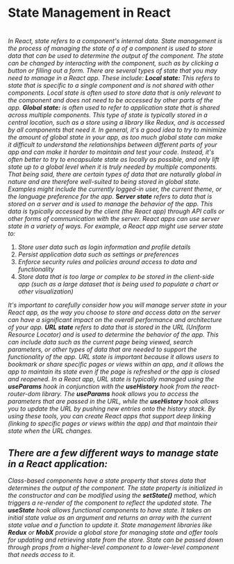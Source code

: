 # State Management in React

# 

*In React, state refers to a component's internal data. State management is the process of managing the state of a of a component is used to store data that can be used to determine the output of the component. The state can be changed by interacting with the component, such as by clicking a button or filling out a form.*
 *There are several types of state that you may need to manage in a React app. These include:*
***Local state:*** *This refers to state that is specific to a single component and is not shared with other components. Local state is often used to store data that is only relevant to the component and does not need to be accessed by other parts of the app.*
***Global state:*** *is often used to refer to application state that is shared across multiple components. This type of state is typically stored in a central location, such as a store using a library like Redux, and is accessed by all components that need it.*
*In general, it's a good idea to try to minimize the amount of global state in your app, as too much global state can make it difficult to understand the relationships between different parts of your app and can make it harder to maintain and test your code. Instead, it's often better to try to encapsulate state as locally as possible, and only lift state up to a global level when it is truly needed by multiple components.*
*That being said, there are certain types of data that are naturally global in nature and are therefore well-suited to being stored in global state. Examples might include the currently logged-in user, the current theme, or the language preference for the app.*
**S*****erver state*** *refers to data that is stored on a server and is used to manage the behavior of the app. This data is typically accessed by the client (the React app) through API calls or other forms of communication with the server.*
*React apps can use server state in a variety of ways. For example, a React app might use server state to:*

1. *Store user data such as login information and profile details*
2. *Persist application data such as settings or preferences*
3. *Enforce security rules and policies around access to data and functionality*
4. *Store data that is too large or complex to be stored in the client-side app (such as a large dataset that is being used to populate a chart or other visualization)*

*It's important to carefully consider how you will manage server state in your React app, as the way you choose to store and access data on the server can have a significant impact on the overall performance and architecture of your app.*
***URL state*** *refers to data that is stored in the URL (Uniform Resource Locator) and is used to determine the behavior of the app. This can include data such as the current page being viewed, search parameters, or other types of data that are needed to support the functionality of the app.*
*URL state is important because it allows users to bookmark or share specific pages or views within an app, and it allows the app to maintain its state even if the page is refreshed or the app is closed and reopened.*
*In a React app, URL state is typically managed using the* ***useParams*** *hook in conjunction with the* ***useHistory*** *hook from the react-router-dom library. The* ***useParams*** *hook allows you to access the parameters that are passed in the URL, while the* ***useHistory*** *hook allows you to update the URL by pushing new entries onto the history stack.*
*By using these tools, you can create React apps that support deep linking (linking to specific pages or views within the app) and that maintain their state when the URL changes.*


## *There are a few different ways to manage state in a React application:*

*Class-based components have a state property that stores data that determines the output of the component. The state property is initialized in the constructor and can be modified using the* ***setState()*** *method, which triggers a re-render of the component to reflect the updated state.*
*The* ***useState*** *hook allows functional components to have state. It takes an initial state value as an argument and returns an array with the current state value and a function to update it.*
*State management libraries like* ***Redux*** *or* ***MobX*** *provide a global store for managing state and offer tools for updating and retrieving state from the store.*
*State can be passed down through props from a higher-level component to a lower-level component that needs access to it.*

